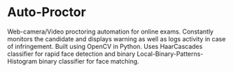 # Auto-Proctor
Web-camera/Video proctoring automation for online exams. Constantly monitors the candidate and displays warning as well as logs activity in case of infringement. Built using OpenCV in Python. Uses HaarCascades classifier for rapid face detection and binary Local-Binary-Patterns-Histogram binary classifier for face matching.
